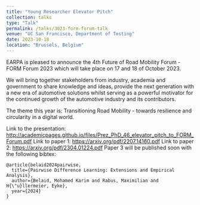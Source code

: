 ```yaml
---
title: "Young Researcher Elevator Pitch"
collection: talks
type: "Talk"
permalink: /talks/3023-form-forum-talk
venue: "UC San Francisco, Department of Testing"
date: 2023-10-18
location: "Brussels, Belgium"
---
```


EARPA is pleased to announce the 4th Future of Road Mobility Forum - FORM Forum 2023 which will take place on 17 and 18 of October 2023.

We will bring together stakeholders from industry, academia and government to share knowledge and ideas, provide the next generation with a new era of automotive solutions whilst serving as a powerful motivator for the continued growth of the automotive industry and its contributors.

The theme this year is: Transitioning Road Mobility - towards resilience and circularity in a digital world.


Link to the presentation: <http://academicpages.github.io/files/Prez_PhD_46_elevator_pitch_to_FORM_Forum.pdf>
Link to paper 1: <https://arxiv.org/pdf/2207.14160.pdf>
Link to paper 2: <https://arxiv.org/pdf/2304.01224.pdf>
Paper 3 will be published soon with the following bibtex:

    @article{belaid2024pairwise,
      title={Pairwise Difference Learning: Extensions and Empirical Analysis},
      author={Belaid, Mohamed Karim and Rabus, Maximilian and H{\"u}llermeier, Eyke},
      year={2024}
    }
